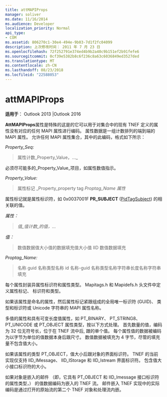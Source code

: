 ```yaml
---
title: attMAPIProps
manager: soliver
ms.date: 11/16/2014
ms.audience: Developer
localization_priority: Normal
api_type:
- COM
ms.assetid: 806270c1-30e4-494e-9b03-7d1f2fc04099
description: 上次修改时间： 2011 年 7 月 23 日
ms.openlocfilehash: 72f252791e374ed4b9b2a40c9b151ef2b91fefe6
ms.sourcegitcommit: 0cf39e5382b8c6f236c8a63c6036849ed3527ded
ms.translationtype: MT
ms.contentlocale: zh-CN
ms.lasthandoff: 08/23/2018
ms.locfileid: "22588053"
---
```

# <a name="attmapiprops"></a>attMAPIProps

  
  
**适用于**： Outlook 2013 |Outlook 2016 
  
**AttMAPIProps**属性是特殊的这是的它可以用于对集合中的现有 TNEF 定义的属性没有对应的任何 MAPI 属性进行编码。 属性数据是一组计数排列的端到端的 MAPI 属性。 允许任何 MAPI 属性集合，其中的此编码，格式如下所示：  
  
 _Property_Seq:_
  
> 属性计数_Property_Value，..._
    
必须尽可能多的_Property_Value_项目，如属性数值指示。 
  
 _Property_Value:_
  
> 属性标记 _Property_property tag _Proptag_Name 属性_
    
属性标记就是属性标识符，如 0x0037001F **PR_SUBJECT** ([PidTagSubject](pidtagsubject-canonical-property.md)) 的相关联的值。
  
 _属性：_
  
>  _值_值计数_的值，..._
    
 _值：_
  
> 数值数据值大小值的数据填充值大小值 IID 数值数据填充
    
 _Proptag_Name:_
  
> 名称 guid 名称类型名称 id 名称-guid 名称类型名称字符串长度名称字符串填充
    
每个属性封装异属性标识符和属性类型。 Mapitags.h 和 Mapidefs.h 头文件中定义属性标记、 标识符和类型。
  
如果该属性是命名的属性，然后属性标记紧跟组成的全局唯一标识符 (GUID)、 类型和标识符或 Unicode 字符串的 MAPI 属性名称。
  
多值的属性和具有可变长度值属性，如 PT_BINARY、 PT_STRING8、 PT_UNICODE 或 PT_OBJECT 属性类型，按以下方式处理。 首先数量的值，编码为 32 位无符号长，位于在 TNEF 流中后, 跟的单个值。 每个属性值的数据被编码为以字节为单位的值数据本身后跟尺寸。 数值数据被填充为 4 字节，尽管的填充量不包含值大小。
  
如果该属性的类型 PT_OBJECT，值大小后跟对象的界面标识符。 TNEF 的当前实现仅支持 IID_IMessage、 IID_IStorage 和 IID_Istream 界面标识符。 包含值大小接口标识符的大小。
  
如果对象是嵌入的邮件 （即，它具有 PT_OBJECT 和 IID_Imessage 接口标识符的属性类型，） 的值数据编码为嵌入的 TNEF 流。 邮件嵌入 TNEF 实现中的实际编码是通过打开的原始流的第二个 TNEF 对象和处理流内嵌。
  

